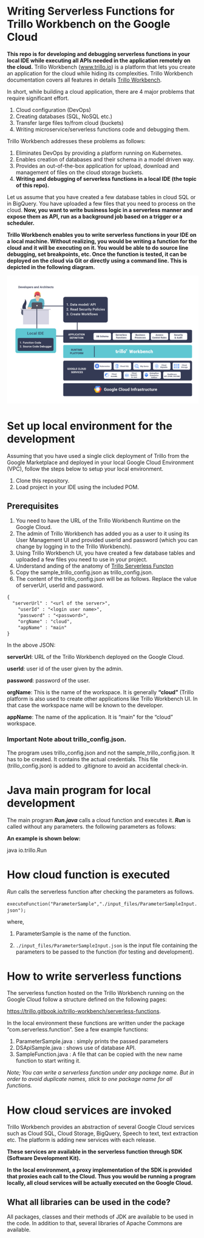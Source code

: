 # Writing Serverless Functions for Trillo Workbench on the Google Cloud
**This repo is for developing and debugging serverless functions in your local IDE  while executing all APIs needed in the application remotely on the cloud.**
Trillo Workbench (www.trillo.io) is a platform that lets you create an application for the cloud while hiding its complexities. Trillo Workbench documentation covers all features in details [Trillo Workbench](https://trillo.gitbook.io/trillo-workbench).

In short, while building a cloud application, there are 4 major problems that require significant effort.

1. Cloud configuration (DevOps)
2. Creating databases (SQL, NoSQL etc.)
3. Transfer large files to/from cloud (buckets)
4. Writing microservice/serverless functions code and debugging them.

Trillo Workbench addresses these problems as follows:

1. Eliminates DevOps by providing a platform running on Kubernetes.
2. Enables creation of databases and their schema in a model driven way.
3. Provides an out-of-the-box application for upload, download and management of files on the cloud storage buckets.
4. **Writing and debugging of serverless functions in a local IDE (the topic of this repo).**

Let us assume that you have created a few database tables in cloud SQL or in BigQuery. You have uploaded a few files that you need to process on the cloud. **Now, you want to write business logic in a serverless manner and expose them as API, run as a background job based on a trigger or a scheduler.**

**Trillo Workbench enables you to write serverless functions in your IDE on a local machine. Without realizing, you would be writing a function for the cloud and it will be executing on it. You would be able to do source line debugging, set breakpoints, etc. Once the function is tested, it can be deployed on the cloud via Git or directly using a command line. This is depicted in the following diagram.**

![image1.jpg](docs/html/images/image1.jpg)


# Set up local environment for the development

Assuming that you have used a single click deployment of Trillo from the Google Marketplace and deployed in your local Google Cloud Environment (VPC), follow the steps below to setup your local environment.

1. Clone this repository.
1. Load project in your IDE using the included POM.


## Prerequisites

1. You need to have the URL of the Trillo Workbench Runtime on the Google Cloud.
2. The admin of Trillo Workbench has added you as a user to it using its User Management UI and provided userId and password (which you can change by logging in to the Trillo Workbench).
3. Using Trillo Workbench UI, you have created a few database tables and uploaded a few files you need to use in your project.
4. Understand anding of the anatomy of [ Trillo Serverless Functon](https://trillo.gitbook.io/trillo-workbench/serverless-functions)
5. Copy the sample_trillo_config.json as trillo_config.json. 
6. The content of the trillo_config.json will be as follows. Replace the value of serverUrl, userId and password.

```
{
  "serverUrl" : "<url of the server>",
	"userId" : "<login user name>",
	"password" : "<password>",
	"orgName" : "cloud",
	"appName" : "main"
}
```

In the above JSON:

**serverUrl**: URL of the Trillo Workbench deployed on the Google Cloud.

**userId**: user id of the user given by the admin.

**password**: password of the user.

**orgName**: This is the name of the workspace. It is generally **“cloud”** (Trillo platform is also used to create other applications like Trillo Workbench UI. In that case the workspace name will be known to the developer.

**appName**: The name of the application. It is “main” for the “cloud” workspace.

### Important Note about trillo_config.json.
The program uses trillo_config.json and not the sample_trillo_config.json. It has to be created. It contains the actual credentials. This file (trillo_config.json) is added to .gitignore to avoid an accidental check-in.

# Java main program for local development

The main program _**Run.java**_ calls a cloud function and executes it. _**Run**_ is called without any parameters. the following parameters as follows:

**An example is shown below:**

java io.trillo.Run 

# How cloud function is executed

_Run_ calls the serverless function after checking the parameters as follows.

`executeFunction("ParameterSample","./input_files/ParameterSampleInput.json");`

where,

1. ParameterSample is the name of the function.

2. `./input_files/ParameterSampleInput.json` is the input file containing the parameters to be passed to the function (for testing and development).

# How to write serverless functions

The serverless function hosted on the Trillo Workbench running on the Google Cloud follow a structure defined on the following pages:

https://trillo.gitbook.io/trillo-workbench/serverless-functions.

In the local environment these functions are written under the package “com.serverless.function”. See a few example functions:

1. ParameterSample.java : simply prints the passed parameters
2. DSApiSample.java : shows use of database API.
3. SampleFunction.java : A file that can be copied with the new name function to start writing it.

_Note; You can write a serverless function under any package name. But in order to avoid duplicate names, stick to one package name for all functions._

# How cloud services are invoked

Trillo Workbench provides an abstraction of several Google Cloud services such as Cloud SQL, Cloud Storage, BigQuery, Speech to text, text extraction etc. The platform is adding new services with each release.

**These services are available in the serverless function through SDK (Software Development Kit).**

**In the local environment, a proxy implementation of the SDK is provided that proxies each call to the Cloud. Thus you would be running a program locally, all cloud services will be actually executed on the Google Cloud.**

## What all libraries can be used in the code?

All packages, classes and their methods of JDK are available to be used in the code. In addition to that, several libraries of Apache Commons are available.



